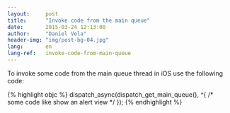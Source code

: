 ```yaml
---
layout:     post
title:      "Invoke code from the main queue"
date:       2015-03-24 12:13:00
author:     "Daniel Vela"
header-img: "img/post-bg-04.jpg"
lang:       en
lang-ref:   invoke-code-from-main-queue
---
```



To invoke some code from the main queue thread in iOS use the following code:

{% highlight objc %}
dispatch_async(dispatch_get_main_queue(), ^{ /* some code like show an alert view */ });
{% endhighlight %}